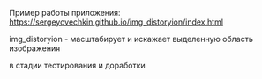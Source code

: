 Пример работы приложения: https://sergeyovechkin.github.io/img_distoryion/index.html

img_distoryion - масштабирует и искажает выделенную область изображения


в стадии тестирования и доработки